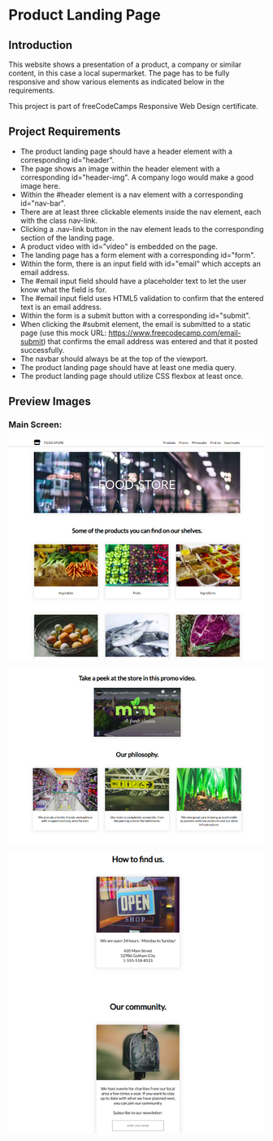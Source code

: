# Product Landing Page

## Introduction
This website shows a presentation of a product, a company or similar content, in this case a local supermarket. The page has to be fully responsive and show various elements as indicated below in the requirements. 

This project is part of freeCodeCamps Responsive Web Design certificate.

## Project Requirements
* The product landing page should have a header element with a corresponding id="header".
* The page shows an image within the header element with a corresponding id="header-img". A company logo would make a good image here.
* Within the #header element is a nav element with a corresponding id="nav-bar".
* There are at least three clickable elements inside the nav element, each with the class nav-link.
* Clicking a .nav-link button in the nav element leads to the corresponding section of the landing page.
* A product video with id="video" is embedded on the page.
* The landing page has a form element with a corresponding id="form".
* Within the form, there is an input field with id="email" which accepts an email address.
* The #email input field should have a placeholder text to let the user know what the field is for.
* The #email input field uses HTML5 validation to confirm that the entered text is an email address.
* Within the form is a submit button with a corresponding id="submit".
* When clicking the #submit element, the email is submitted to a static page (use this mock URL: https://www.freecodecamp.com/email-submit) that confirms the email address was entered and that it posted successfully.
* The navbar should always be at the top of the viewport.
* The product landing page should have at least one media query.
* The product landing page should utilize CSS flexbox at least once.

## Preview Images
### Main Screen:
![Product Landing Page](readme_images/product-landing-page-1.png)

![Product Landing Page](readme_images/product-landing-page-2.png)

![Product Landing Page](readme_images/product-landing-page-3.png)

